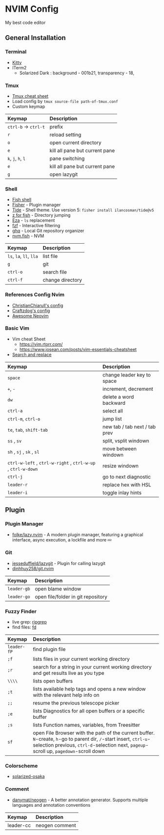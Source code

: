 # NVIM Config

My best code editor

## General Installation

### Terminal

- [Kitty](https://sw.kovidgoyal.net/kitty/)
- ITerm2
  - Solarized Dark : background - 001b21, transparency - 18,

### Tmux

- [Tmux cheat sheet](https://tmuxcheatsheet.com/)
- Load config by `tmux source-file path-of-tmux.conf`
- Custom keymap

| Keymap               | Description                    |
| :------------------- | :----------------------------- |
| `ctrl-b` -> `ctrl-t` | prefix                         |
| `r`                  | reload setting                 |
| `o`                  | open current directory         |
| `e`                  | kill all pane but current pane |
| `k`, `j`, `h`, `l`   | pane switching                 |
| `e`                  | kill all pane but current pane |
| `g`                  | open lazygit                   |

### Shell

- [Fish shell](https://fishshell.com/)
- [Fisher](https://github.com/jorgebucaran/fisher) - Plugin manager
- [Tide](https://github.com/jorgebucaran/fisher) - Shell theme. Use version 5: `fisher install ilancosman/tide@v5`
- [z for fish](https://github.com/jethrokuan/z?tab=readme-ov-file) - Directory jumping
- [Eza](https://github.com/eza-community/eza) - `ls` replacement
- [fzf](https://github.com/PatrickF1/fzf.fish?tab=readme-ov-file) - Interactive filtering
- [ghq](https://github.com/x-motemen/ghq) - Local Git repository organizer
- [nvm.fish](https://github.com/jorgebucaran/nvm.fish) - NVM

| Keymap                  | Description      |
| :---------------------- | :--------------- |
| `ls`, `la`, `ll`, `lla` | list file        |
| `g`                     | git              |
| `ctrl-o`                | search file      |
| `ctrl-f`                | change directory |

### References Config Nvim

- [ChristianChiarull's config](https://github.com/ChristianChiarulli/nvim)
- [Craftzdog's config](https://github.com/craftzdog/dotfiles-public)
- [Awesome Neovim](https://github.com/rockerBOO/awesome-neovim)

### Basic Vim

- Vim cheat Sheet
  - <https://vim.rtorr.com/>
  - <https://www.josean.com/posts/vim-essentials-cheatsheet>
- [Search and replace](https://www.baeldung.com/linux/vim-search-replace)

| Keymap                                                       | Description                   |
| :----------------------------------------------------------- | :---------------------------- |
| `space`                                                      | change leader key to space    |
| `+`, `-`                                                     | increment, decrement          |
| `dw`                                                         | delete a word backward        |
| `ctrl-a`                                                     | select all                    |
| `ctrl-m`, `ctrl-o`                                           | jump list                     |
| `te`, `tab`, `shift-tab`                                     | new tab / tab next / tab prev |
| `ss` , `sv`                                                  | split, vsplit windown         |
| `sh` , `sj` , `sk` , `sl`                                    | move between windown          |
| `ctrl-w-left` , `ctrl-w-right` , `ctrl-w-up` , `ctrl-w-down` | resize windown                |
| `ctrl-j`                                                     | go to next diagnostic         |
| `leader-r`                                                   | replace hex with HSL          |
| `leader-i`                                                   | toggle inlay hints            |

## Plugin

### Plugin Manager

- [folke/lazy.nvim](https://www.lazyvim.org/) - A modern plugin manager, featuring a graphical interface, async execution, a lockfile and more 💤

### Git

- [jesseduffield/lazygit](https://github.com/jesseduffield/lazygit) - Plugin for calling lazygit
- [dinhhuy258/git.nvim](https://github.com/dinhhuy258/git.nvim)

| Keymap      | Description                        |
| :---------- | :--------------------------------- |
| `leader-gb` | open blame window                  |
| `leader-go` | open file/folder in git repository |

### Fuzzy Finder

- live grep: [ripgrep](https://github.com/BurntSushi/ripgrep)
- find files: [fd](https://github.com/sharkdp/fd)

| Keymap      | Description                                                                                                                                                                                                      |
| :---------- | :--------------------------------------------------------------------------------------------------------------------------------------------------------------------------------------------------------------- |
| `leader-fP` | find plugin file                                                                                                                                                                                                 |
| `;f`        | lists files in your current working directory                                                                                                                                                                    |
| `;r`        | search for a string in your current working directory and get results live as you type                                                                                                                           |
| `\\\\`      | lists open buffers                                                                                                                                                                                               |
| `;t`        | lists available help tags and opens a new window with the relevant help info on <cr>                                                                                                                             |
| `;;`        | resume the previous telescope picker                                                                                                                                                                             |
| `;e`        | lists Diagnostics for all open buffers or a specific buffer                                                                                                                                                      |
| `;s`        | lists Function names, variables, from Treesitter                                                                                                                                                                 |
| `sf`        | open File Browser with the path of the current buffer. <br> `N`-create, `h`-go to parent dir, `/`-start insert, `ctrl-u`-selection previous, `ctrl-d`-selection next, `pageup`-scroll up, `pagedown`-scroll down |

### Colorscheme

- [solarized-osaka](https://github.com/craftzdog/solarized-osaka.nvim)

### Comment

- [danymat/neogen](https://github.com/danymat/neogen) - A better annotation generator. Supports multiple languages and annotation conventions

| Keymap    | Description    |
| :-------- | :------------- |
| leader-cc | neogen comment |
